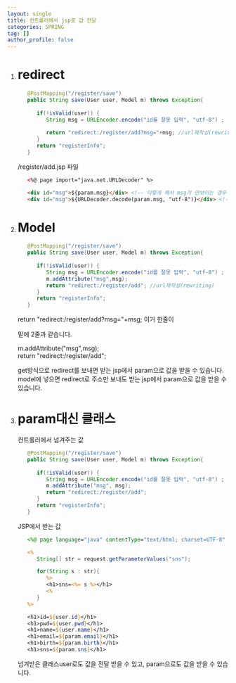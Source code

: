 ```yaml
---
layout: single
title: 컨트롤러에서 jsp로 값 전달
categories: SPRING
tag: []
author_profile: false
---
```


1. # redirect
   ```java
      @PostMapping("/register/save")
      public String save(User user, Model m) throws Exception{
         
         if(!isValid(user)) {
            String msg = URLEncoder.encode("id를 잘못 입력", "utf-8") ;
            
            return "redirect:/register/add?msg="+msg; //url재작성(rewriting)
         }
         return "registerInfo";
      }
   ```   

   /register/add.jsp 파일   
   ```html
      <%@ page import="java.net.URLDecoder" %>

      <div id="msg">${param.msg}</div> <!-- 이렇게 해서 msg가 안보이는 경우 -->
      <div id="msg">${URLDecoder.decode(param.msg, "utf-8")}</div> <!-- decoding을 해준다 -->
   ```   

1. # Model
   ```java
      @PostMapping("/register/save")
      public String save(User user, Model m) throws Exception{
         
         if(!isValid(user)) {
            String msg = URLEncoder.encode("id를 잘못 입력", "utf-8") ;
            m.addAttribute("msg",msg);
            return "redirect:/register/add"; //url재작성(rewriting)
         }
         return "registerInfo";
      }
   ```   
   return "redirect:/register/add?msg="+msg; 이거 한줄이   

   밑에 2줄과 같습니다.   

   m.addAttribute("msg",msg);   
   return "redirect:/register/add";   

   get방식으로 redirect를 보내면 받는 jsp에서 param으로 값을 받을 수 있습니다.   
   model에 넣으면 redirect로 주소만 보내도 받는 jsp에서 param으로 값을 받을 수 있습니다.   

1. #  param대신 클래스
   컨트롤러에서 넘겨주는 값   
   ```java
      @PostMapping("/register/save")
      public String save(User user, Model m) throws Exception{
         
         if(!isValid(user)) {
            String msg = URLEncoder.encode("id를 잘못 입력", "utf-8") ;
            m.addAttribute("msg", msg);
            return "redirect:/register/add";
         }
         return "registerInfo";
      }
   ```   

   JSP에서 받는 값   
   ```jsp
      <%@ page language="java" contentType="text/html; charset=UTF-8" pageEncoding="UTF-8"%>

      <% 
         String[] str = request.getParameterValues("sns"); 

         for(String s : str){
            %>
            <h1>sns=<%= s %></h1>	
            <%
         }	
      %>

      <h1>id=${user.id}</h1>
      <h1>pwd=${user.pwd}</h1>
      <h1>name=${user.name}</h1>
      <h1>email=${param.email}</h1>
      <h1>birth=${param.birth}</h1>
      <h1>sns=${param.sns}</h1>
   ```   
   넘겨받은 클래스user로도 값을 전달 받을 수 있고, param으로도 값을 받을 수 있습니다.   
